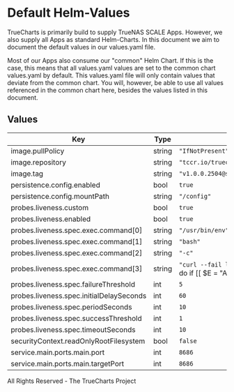 # Default Helm-Values

TrueCharts is primarily build to supply TrueNAS SCALE Apps.
However, we also supply all Apps as standard Helm-Charts. In this document we aim to document the default values in our values.yaml file.

Most of our Apps also consume our "common" Helm Chart.
If this is the case, this means that all values.yaml values are set to the common chart values.yaml by default. This values.yaml file will only contain values that deviate from the common chart.
You will, however, be able to use all values referenced in the common chart here, besides the values listed in this document.

## Values

| Key | Type | Default | Description |
|-----|------|---------|-------------|
| image.pullPolicy | string | `"IfNotPresent"` |  |
| image.repository | string | `"tccr.io/truecharts/lidarr"` |  |
| image.tag | string | `"v1.0.0.2504@sha256:b15a4858ce17f513e47ac175a95a766bed35eb38aa4e831114bcb2ccac2800fc"` |  |
| persistence.config.enabled | bool | `true` |  |
| persistence.config.mountPath | string | `"/config"` |  |
| probes.liveness.custom | bool | `true` |  |
| probes.liveness.enabled | bool | `true` |  |
| probes.liveness.spec.exec.command[0] | string | `"/usr/bin/env"` |  |
| probes.liveness.spec.exec.command[1] | string | `"bash"` |  |
| probes.liveness.spec.exec.command[2] | string | `"-c"` |  |
| probes.liveness.spec.exec.command[3] | string | `"curl --fail localhost:8686/api/v1/system/status?apiKey=`IFS=\\> && while read -d \\< E C; do if [[ $E = \"ApiKey\" ]]; then echo $C; fi; done < /config/config.xml`"` |  |
| probes.liveness.spec.failureThreshold | int | `5` |  |
| probes.liveness.spec.initialDelaySeconds | int | `60` |  |
| probes.liveness.spec.periodSeconds | int | `10` |  |
| probes.liveness.spec.successThreshold | int | `1` |  |
| probes.liveness.spec.timeoutSeconds | int | `10` |  |
| securityContext.readOnlyRootFilesystem | bool | `false` |  |
| service.main.ports.main.port | int | `8686` |  |
| service.main.ports.main.targetPort | int | `8686` |  |

All Rights Reserved - The TrueCharts Project
